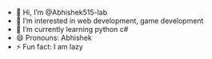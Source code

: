 - 👋 Hi, I’m @Abhishek515-lab
- 👀 I’m interested in web development, game development 
- 🌱 I’m currently learning python c#
- 😄 Pronouns: Abhishek 
- ⚡ Fun fact: I am lazy 

<!---
Abhishek515-lab/Abhishek515-lab is a ✨ special ✨ repository because its `README.md` (this file) appears on your GitHub profile.
You can click the Preview link to take a look at your changes.
--->
